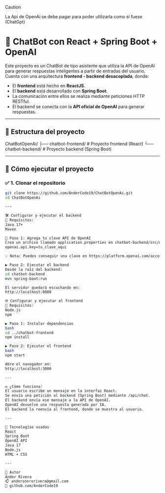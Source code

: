 >[!CAUTION]
> La Api de OpenAi se debe pagar para poder utilizarla como si fuese (ChatGpt)

# 🤖 ChatBot con React + Spring Boot + OpenAI

Este proyecto es un ChatBot de tipo asistente que utiliza la API de OpenAI para generar respuestas inteligentes a partir de entradas del usuario. Cuenta con una arquitectura **frontend - backend desacoplada**, donde:

- El **frontend** está hecho en **ReactJS**.
- El **backend** está desarrollado con **Spring Boot**.
- La comunicación entre ellos se realiza mediante peticiones HTTP RESTful.
- El backend se conecta con la **API oficial de OpenAI** para generar respuestas.

---

## 📁 Estructura del proyecto
ChatBotOpenAi/
├── chatbot-frontend/ # Proyecto frontend (React)
└── chatbot-backend/ # Proyecto backend (Spring Boot)

---

## 🚀 Cómo ejecutar el proyecto

### ✅ 1. Clonar el repositorio

```bash
git clone https://github.com/AnderCode19/ChatBotOpenAi.git
cd ChatBotOpenAi

---

🛠️ Configurar y ejecutar el backend
📌 Requisitos:
Java 17+
Maven

🔑 Paso 1: Agrega tu clave API de OpenAI
Crea un archivo llamado application.properties en chatbot-backend/src/main/resources/ con lo siguiente:
openai.api.key=tu_clave_aqui

💡 Nota: Puedes conseguir una clave en https://platform.openai.com/account/api-keys

▶️ Paso 2: Ejecutar el backend
Desde la raíz del backend:
cd chatbot-backend
mvn spring-boot:run

El servidor quedará escuchando en:
http://localhost:8080

🌐 Configurar y ejecutar el frontend
📌 Requisitos:
Node.js
npm

▶️ Paso 1: Instalar dependencias
bash
cd ../chatbot-frontend
npm install

▶️ Paso 2: Ejecutar el frontend
bash
npm start

Abre el navegador en:
http://localhost:3000

---

✉️ ¿Cómo funciona?
El usuario escribe un mensaje en la interfaz React.
Se envía una petición al backend (Spring Boot) mediante /api/chat.
El backend envía ese mensaje a la API de OpenAI.
OpenAI devuelve una respuesta generada por IA.
El backend la reenvía al frontend, donde se muestra al usuario.

---

🧠 Tecnologías usadas
React
Spring Boot
OpenAI API
Java 17
Node.js
HTML + CSS

---

💬 Autor
Ander Rivera
📫 andersonrorivera@gmail.com
🔗 github.com/AnderCode19



